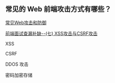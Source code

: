 ## 常见的 Web 前端攻击方式有哪些？

[常见Web攻击和防御](https://juejin.cn/post/6844903970171781134)

[前端面试查漏补缺--(七) XSS攻击与CSRF攻击](https://juejin.cn/post/6844903781704925191)

XSS

CSRF

DDOS 攻击

密码加密存储

